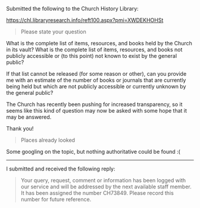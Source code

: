 Submitted the following to the Church History Library:

https://chl.libraryresearch.info/reft100.aspx?pmi=XWDEKHOHSt

> Please state your question

What is the complete list of items, resources, and books held by the Church in its vault?  What is the complete list of items, resources, and books not publicly accessible or (to this point) not known to exist by the general public?
 
If that list cannot be released (for some reason or other), can you provide me with an estimate of the number of books or journals that are currently being held but which are not publicly accessible or currently unknown by the general public?
 
The Church has recently been pushing for increased transparency, so it seems like this kind of question may now be asked with some hope that it may be answered.
 
Thank you!

> Places already looked

Some googling on the topic, but nothing authoritative could be found :(

---

I submitted and received the following reply:

> Your query, request, comment or information has been logged with our service and will be addressed by the next available staff member. It has been assigned the number CH73849. Please record this number for future reference.

